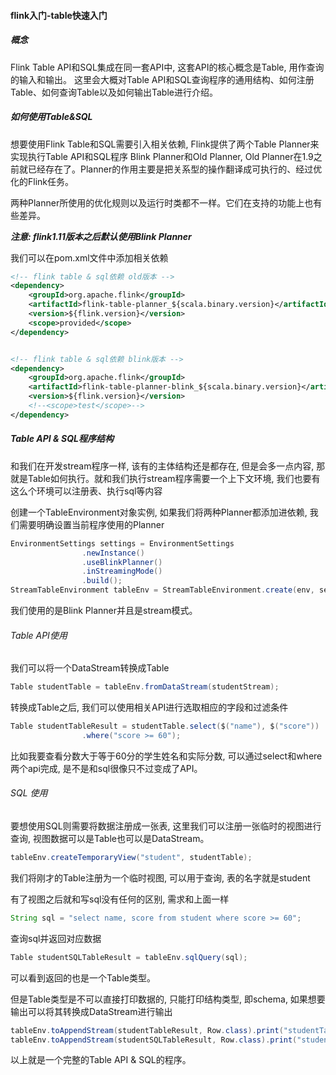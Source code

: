 #### flink入门-table快速入门

##### 概念
Flink Table API和SQL集成在同一套API中, 这套API的核心概念是Table, 用作查询的输入和输出。
这里会大概对Table API和SQL查询程序的通用结构、如何注册Table、如何查询Table以及如何输出Table进行介绍。

##### 如何使用Table&SQL
想要使用Flink Table和SQL需要引入相关依赖, Flink提供了两个Table Planner来实现执行Table API和SQL程序
Blink Planner和Old Planner, Old Planner在1.9之前就已经存在了。Planner的作用主要是把关系型的操作翻译成可执行的、经过优化的Flink任务。

两种Planner所使用的优化规则以及运行时类都不一样。它们在支持的功能上也有些差异。

***注意: flink1.11版本之后默认使用Blink Planner***

我们可以在pom.xml文件中添加相关依赖
```xml
<!-- flink table & sql依赖 old版本 -->
<dependency>
    <groupId>org.apache.flink</groupId>
    <artifactId>flink-table-planner_${scala.binary.version}</artifactId>
    <version>${flink.version}</version>
    <scope>provided</scope>
</dependency>


<!-- flink table & sql依赖 blink版本 -->
<dependency>
    <groupId>org.apache.flink</groupId>
    <artifactId>flink-table-planner-blink_${scala.binary.version}</artifactId>
    <version>${flink.version}</version>
    <!--<scope>test</scope>-->
</dependency>
```


##### Table API & SQL程序结构
和我们在开发stream程序一样, 该有的主体结构还是都存在, 但是会多一点内容, 那就是Table如何执行。就和我们执行stream程序需要一个上下文环境, 我们也要有这么个环境可以注册表、执行sql等内容

创建一个TableEnvironment对象实例, 如果我们将两种Planner都添加进依赖, 我们需要明确设置当前程序使用的Planner

```java
EnvironmentSettings settings = EnvironmentSettings
                .newInstance()
                .useBlinkPlanner()
                .inStreamingMode()
                .build();
StreamTableEnvironment tableEnv = StreamTableEnvironment.create(env, settings);
```

我们使用的是Blink Planner并且是stream模式。


###### Table API使用
我们可以将一个DataStream转换成Table

```java
Table studentTable = tableEnv.fromDataStream(studentStream);
```

转换成Table之后, 我们可以使用相关API进行选取相应的字段和过滤条件

```java
Table studentTableResult = studentTable.select($("name"), $("score"))
                .where("score >= 60");
```

比如我要查看分数大于等于60分的学生姓名和实际分数, 可以通过select和where两个api完成, 是不是和sql很像只不过变成了API。

###### SQL 使用
要想使用SQL则需要将数据注册成一张表, 这里我们可以注册一张临时的视图进行查询, 视图数据可以是Table也可以是DataStream。

```java
tableEnv.createTemporaryView("student", studentTable);
```
我们将刚才的Table注册为一个临时视图, 可以用于查询, 表的名字就是student

有了视图之后就和写sql没有任何的区别, 需求和上面一样
```java
String sql = "select name, score from student where score >= 60";
```

查询sql并返回对应数据
```java
Table studentSQLTableResult = tableEnv.sqlQuery(sql);
```
可以看到返回的也是一个Table类型。

但是Table类型是不可以直接打印数据的, 只能打印结构类型, 即schema, 如果想要输出可以将其转换成DataStream进行输出

```java
tableEnv.toAppendStream(studentTableResult, Row.class).print("studentTable");
tableEnv.toAppendStream(studentSQLTableResult, Row.class).print("studentSQL");
```


以上就是一个完整的Table API & SQL的程序。